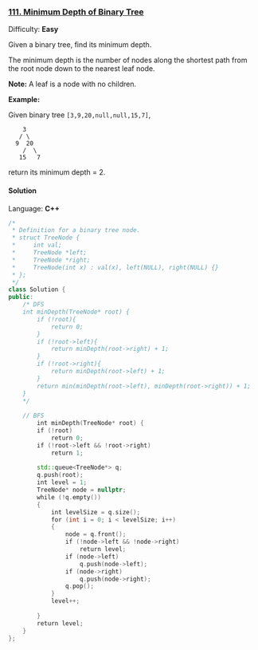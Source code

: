 ### [111\. Minimum Depth of Binary Tree](https://leetcode.com/problems/minimum-depth-of-binary-tree/)

Difficulty: **Easy**


Given a binary tree, find its minimum depth.

The minimum depth is the number of nodes along the shortest path from the root node down to the nearest leaf node.

**Note:** A leaf is a node with no children.

**Example:**

Given binary tree `[3,9,20,null,null,15,7]`,

```
    3
   / \
  9  20
    /  \
   15   7
```

return its minimum depth = 2.


#### Solution

Language: **C++**

```c++
/*
 * Definition for a binary tree node.
 * struct TreeNode {
 *     int val;
 *     TreeNode *left;
 *     TreeNode *right;
 *     TreeNode(int x) : val(x), left(NULL), right(NULL) {}
 * };
 */
class Solution {
public:
    /* DFS
    int minDepth(TreeNode* root) {
        if (!root){
            return 0;
        }
        if (!root->left){
            return minDepth(root->right) + 1;
        }
        if (!root->right){
            return minDepth(root->left) + 1;
        }
        return min(minDepth(root->left), minDepth(root->right)) + 1;
    }
    */
    
    // BFS
        int minDepth(TreeNode* root) {
        if (!root)
            return 0;
        if (!root->left && !root->right)
            return 1;
        
        std::queue<TreeNode*> q;
        q.push(root);
        int level = 1;
        TreeNode* node = nullptr;
        while (!q.empty())
        {
            int levelSize = q.size();
            for (int i = 0; i < levelSize; i++)
            {
                node = q.front();
                if (!node->left && !node->right)
                    return level;
                if (node->left)
                    q.push(node->left);
                if (node->right)
                    q.push(node->right);
                q.pop();
            }
            level++;
            
        }
        return level;
    }
};
```
